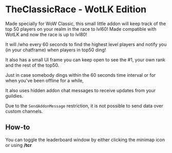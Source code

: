 # TheClassicRace - WotLK Edition

Made specially for WoW Classic, this small little addon will keep track of the top 50 players on your realm in the race to lvl60! Made compatible with WotLK and now the race is up to lvl80!

It will /who every 60 seconds to find the highest level players and notify you (in your chatframe) when players in top50 ding!

It also has a small UI frame you can keep open to see the #1, your own rank and the rest of the top50.

Just in case somebody dings within the 60 seconds time interval or for when you've been offline for a while,

It also uses hidden addon chat messages to receive updates from your guildies.

Due to the `SendAddonMessage` restriction, it is not possible to send data over custom channels.

## How-to

You can toggle the leaderboard window by either clicking the minimap icon or using **/tcr**